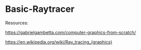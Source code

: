 # Basic-Raytracer
Resources:

https://gabrielgambetta.com/computer-graphics-from-scratch/

https://en.wikipedia.org/wiki/Ray_tracing_(graphics)

